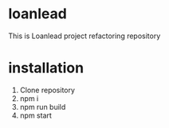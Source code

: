 # loanlead
This is Loanlead project refactoring repository
# installation
1. Clone repository
2. npm i
3. npm run build
4. npm start
